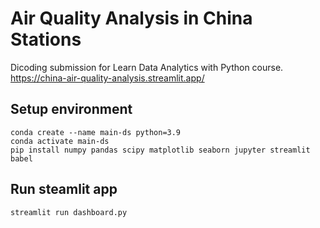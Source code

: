 # Air Quality Analysis in China Stations
Dicoding submission for Learn Data Analytics with Python course.<br>
https://china-air-quality-analysis.streamlit.app/


## Setup environment
```
conda create --name main-ds python=3.9
conda activate main-ds
pip install numpy pandas scipy matplotlib seaborn jupyter streamlit babel
```
## Run steamlit app
```
streamlit run dashboard.py
